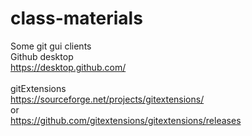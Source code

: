 # class-materials

Some git gui clients<br>
Github desktop<br>
https://desktop.github.com/<br>
<br>
gitExtensions<br>
https://sourceforge.net/projects/gitextensions/<br>
or<br>
https://github.com/gitextensions/gitextensions/releases<br>
